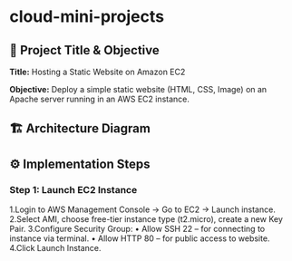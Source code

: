 # cloud-mini-projects

## 📌 Project Title & Objective

**Title:** Hosting a Static Website on Amazon EC2

**Objective:** Deploy a simple static website (HTML, CSS, Image) on an Apache server running in an AWS EC2 instance.

## 🏗️ Architecture Diagram




## ⚙️ Implementation Steps

### Step 1: Launch EC2 Instance

1.Login to AWS Management Console → Go to EC2 → Launch instance.
2.Select AMI, choose free-tier instance type (t2.micro), create a new Key Pair.
3.Configure Security Group:
•	Allow SSH 22 – for connecting to instance via terminal.
•	Allow HTTP 80 – for public access to website.
4.Click Launch Instance.

